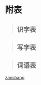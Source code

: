 # 附表

> ## 识字表

<Ebook grade="xxyw2b" :pages="115" :paged="118" ></Ebook>

> ## 写字表

<Ebook grade="xxyw2b" :pages="119" :paged="121" ></Ebook>

> ## 词语表

<Ebook grade="xxyw2b" :pages="122" :paged="124" ></Ebook>

[zanshang](../res/zanshang.md ':include')